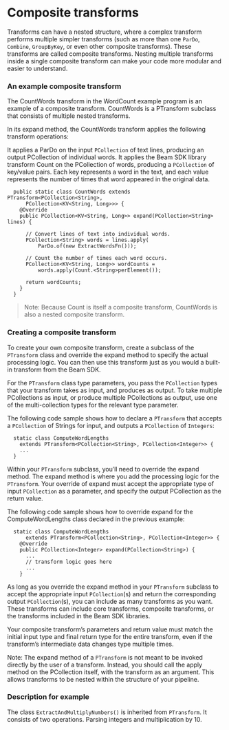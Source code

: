 # Composite transforms

Transforms can have a nested structure, where a complex transform performs multiple simpler transforms (such as more than one `ParDo`, `Combine`, `GroupByKey`, or even other composite transforms). These transforms are called composite transforms. Nesting multiple transforms inside a single composite transform can make your code more modular and easier to understand.


### An example composite transform

The CountWords transform in the WordCount example program is an example of a composite transform. CountWords is a PTransform subclass that consists of multiple nested transforms.

In its expand method, the CountWords transform applies the following transform operations:

It applies a ParDo on the input `PCollection` of text lines, producing an output PCollection of individual words.
It applies the Beam SDK library transform Count on the PCollection of words, producing a `PCollection` of key/value pairs. Each key represents a word in the text, and each value represents the number of times that word appeared in the original data.

```
  public static class CountWords extends PTransform<PCollection<String>,
      PCollection<KV<String, Long>>> {
    @Override
    public PCollection<KV<String, Long>> expand(PCollection<String> lines) {

      // Convert lines of text into individual words.
      PCollection<String> words = lines.apply(
          ParDo.of(new ExtractWordsFn()));

      // Count the number of times each word occurs.
      PCollection<KV<String, Long>> wordCounts =
          words.apply(Count.<String>perElement());

      return wordCounts;
    }
  }
```

> Note: Because Count is itself a composite transform, CountWords is also a nested composite transform.

### Creating a composite transform

To create your own composite transform, create a subclass of the `PTransform` class and override the expand method to specify the actual processing logic. You can then use this transform just as you would a built-in transform from the Beam SDK.

For the `PTransform` class type parameters, you pass the `PCollection` types that your transform takes as input, and produces as output. To take multiple PCollections as input, or produce multiple PCollections as output, use one of the multi-collection types for the relevant type parameter.

The following code sample shows how to declare a `PTransform` that accepts a `PCollection` of Strings for input, and outputs a `PCollection` of `Integers`:

```
  static class ComputeWordLengths
    extends PTransform<PCollection<String>, PCollection<Integer>> {
    ...
  }
```

Within your `PTransform` subclass, you’ll need to override the expand method. The expand method is where you add the processing logic for the `PTransform`. Your override of expand must accept the appropriate type of input `PCollection` as a parameter, and specify the output PCollection as the return value.

The following code sample shows how to override expand for the ComputeWordLengths class declared in the previous example:

```
  static class ComputeWordLengths
      extends PTransform<PCollection<String>, PCollection<Integer>> {
    @Override
    public PCollection<Integer> expand(PCollection<String>) {
      ...
      // transform logic goes here
      ...
    }
```

As long as you override the expand method in your `PTransform` subclass to accept the appropriate input `PCollection`(s) and return the corresponding output `PCollection`(s), you can include as many transforms as you want. These transforms can include core transforms, composite transforms, or the transforms included in the Beam SDK libraries.

Your composite transform’s parameters and return value must match the initial input type and final return type for the entire transform, even if the transform’s intermediate data changes type multiple times.

Note: The expand method of a `PTransform` is not meant to be invoked directly by the user of a transform. Instead, you should call the apply method on the PCollection itself, with the transform as an argument. This allows transforms to be nested within the structure of your pipeline.

### Description for example 

The class `ExtractAndMultiplyNumbers()` is inherited from `PTransform`. It consists of two operations. Parsing integers and multiplication by 10.